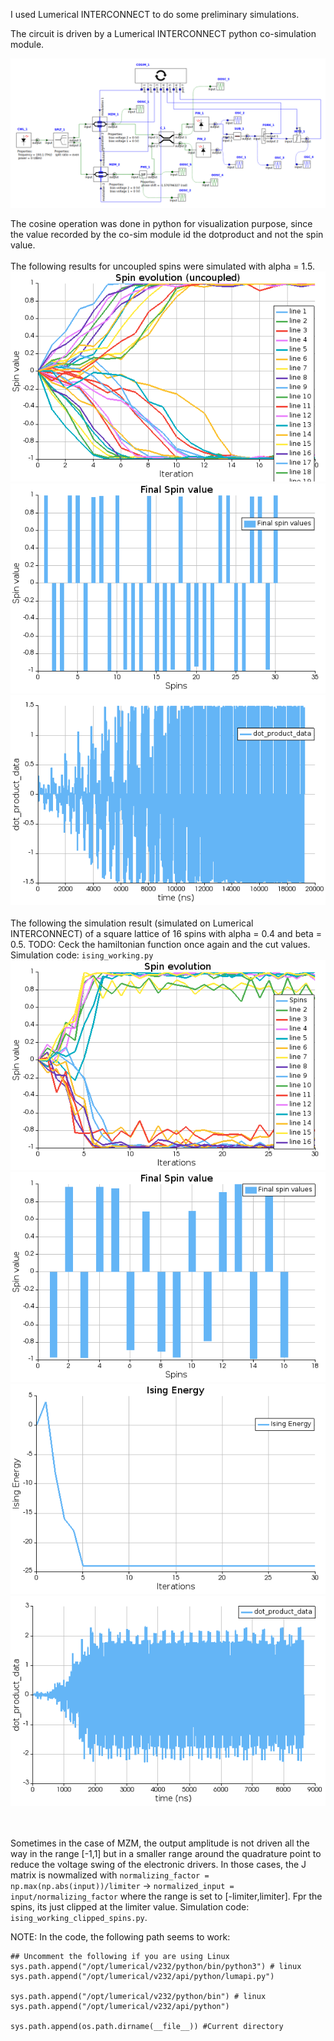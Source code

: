 I used Lumerical INTERCONNECT to do some preliminary simulations.

The circuit is driven by a Lumerical INTERCONNECT python co-simulation module.

![alt text](Ising.png)

The cosine operation was done in python for visualization purpose, since the value recorded by the co-sim module id the dotproduct and not the spin value. <br/><br/>
The following results for uncoupled spins were simulated with alpha = 1.5. <br/>
![alt text](uncoupled_spins_evolution.png)
![alt text](final_spins.png)
![alt text](dot_product.png)
<br/><br/>
The following the simulation result (simulated on Lumerical INTERCONNECT) of a square lattice of 16 spins with alpha = 0.4 and beta = 0.5. TODO: Ceck the hamiltonian function once again and the cut values. Simulation code: `ising_working.py`<br/>
![alt text](spin_evolution_4spins.png)
![alt text](final_spin_values_4spins.png)
![alt text](ising_energy_4spins.png)
![alt text](dot_product_4spins.png)

<br/><br/>
Sometimes in the case of MZM, the output amplitude is not driven all the way in the range [-1,1] but in a smaller range around the quadrature point to reduce the voltage swing of the electronic drivers. In those cases, the J matrix is nowmalized with `normalizing_factor = np.max(np.abs(input))/limiter` -> `normalized_input = input/normalizing_factor` where the range is set to [-limiter,limiter]. Fpr the spins, its just clipped at the limiter value. Simulation code: `ising_working_clipped_spins.py`. <br/>


NOTE:
In the code, the following path seems to work:

```
## Uncomment the following if you are using Linux
sys.path.append("/opt/lumerical/v232/python/bin/python3") # linux
sys.path.append("/opt/lumerical/v232/api/python/lumapi.py") 

sys.path.append("/opt/lumerical/v232/python/bin") # linux
sys.path.append("/opt/lumerical/v232/api/python") 

sys.path.append(os.path.dirname(__file__)) #Current directory
```
